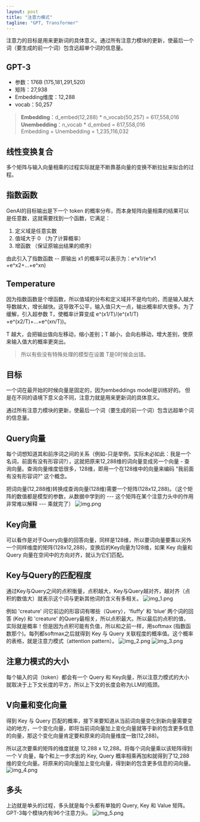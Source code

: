 ```yaml
---
layout: post
title: "注意力模式"
tagline: "GPT, Transformer"
---
```


注意力的目标是用来更新词的具体意义。通过所有注意力模块的更新，使最后一个词（要生成的前一个词）包含远超单个词的信息量。


## GPT-3
* 参数：176B (175,181,291,520)
* 矩阵：27,938
* Embedding维度：12,288
* vocab：50,257
> **Embedding**：d_embed(12,288) * n_vocab(50,257) = 617,558,016  
> **Unembedding**：n_vocab * d_embed = 617,558,016  
> Embedding + Unembedding = 1,235,116,032  

## 线性变换复合
多个矩阵与输入向量相乘的过程实际就是不断靠基向量的变换不断拉扯来拟合的过程。

## 指数函数
GenAI的目标输出是下一个 token 的概率分布，而本身矩阵向量相乘的结果可以是任意数，这就需要找到一个函数，它满足：
1. 定义域是任意实数
2. 值域大于 0 （为了计算概率）
3. 增函数 （保证原输出结果的顺序）

由此引入了指数函数 -- 原输出 x1 的概率可以表示为：e^x1/(e^x1 +e^x2+...+e^xn)

## Temperature
因为指数函数是个增函数，所以值域的分布和定义域并不是均匀的，而是输入越大导数越大，增长越快。这导致不公平，输入值只大一点，输出概率却大很多。为了缓解，引入超参数 T，使概率计算变成 e^(x1/T)/(e^(x1/T) +e^(x2/T)+...+e^(xn/T))。

T 越大，会把输出值向左移动，缩小差别；T 越小，会向右移动，增大差别，使原来输入值大的概率更突出。

> 所以有些没有特殊处理的模型在设置 T是0时候会出错。

## 目标
一个词在最开始的时候向量是固定的，因为embeddings model是训练好的。
但是在不同的语境下意义会不同，注意力就是用来更新词的具体意义。

通过所有注意力模块的更新，使最后一个词（要生成的前一个词）包含远超单个词的信息量。

## Query向量
每个词想知道其和前序词之间的关系（例如-只是举例，实际未必如此：我是一个名词，前面有没有形容词?），这就把原来12,288维的词向量变成另一个向量 - 查询向量。查询向量维度低很多，128维，即用一个在128维中的向量来编码 ”我前面有没有形容词?” 这个概念。

把词向量(12,288维)转换成查询向量(128维)需要一个矩阵(128x12,288)。（这个矩阵的数值都是模型的参数，从数据中学到的 --- 这个矩阵在某个注意力头中的作用非常难以解释 --- 乘就完了）
![img.png](images/gpt/img.png)

## Key向量
可以看作是对于Query向量的回答向量，同样是128维，所以要词向量要乘以另外一个同样维度的矩阵(128x12,288)，变换后的Key向量为128维，如果 Key 向量和 Query 向量在空间中的方向对齐，就认为它们匹配。

## Key与Query的匹配程度
通过Key与Query之间的点积衡量，点积越大，Key与Query越对齐，越对齐（点积的数值大）就表示这个词与更新其他词的含义有多相关。
![img_1.png](images/gpt/img_1.png)

例如 'creature' 问它前边的形容词有哪些（Query），'fluffy' 和 'blue‘ 两个词的回答 (Key) 和 'creature' 的Query最相关，所以点积最大。所以最后的点积的值，实际就是概率！但是因为点积可能有负值，所以和之前一样，用softmax (指数函数那个)。每列都softmax之后就得到 Key 与 Query 关联程度的概率值。这个概率的表格，就是注意力模式（attention pattern）。
![img_2.png](images/gpt/img_2.png)
![img_3.png](images/gpt/img_3.png)

## 注意力模式的大小
每个输入的词（token）都会有一个 Query 和 Key向量，所以注意力模式的大小就取决于上下文长度的平方，所以上下文的长度会称为LLM的瓶颈。

## V向量和变化向量
得到 Key 与 Query 匹配的概率，接下来要知道从当前词向量变化到新向量需要变动的地方，一个变化向量，即将当前词向量加上变化向量就等于新的包含更多信息的向量，那这个变化向量肯定要和原来的词向量维度一致(12,288)。

所以这次要乘的矩阵的维度就是 12,288 x 12,288。将每个词向量乘以该矩阵得到一个 V 向量，每个和上一步求出的 Key, Query 概率相乘再加和就得到了12,288维的变化向量。将原来的词向量加上变化向量，得到新的包含更多信息的词向量。
![img_4.png](images/gpt/img_4.png)

## 多头
上边就是单头的过程，多头就是每个头都有单独的 Query, Key 和 Value 矩阵。GPT-3每个模块内有96个注意力头。
![img_5.png](images/gpt/img_5.png)

